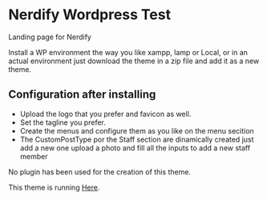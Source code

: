 # Nerdify Wordpress Test
Landing page for Nerdify

Install a WP environment the way you like xampp, lamp or Local, or in an actual environment just download the theme in a zip file and add it as a new theme.

## Configuration after installing

- Upload the logo that you prefer and favicon as well.
- Set the tagline you prefer.
- Create the menus and configure them as you like on the menu secition
- The CustomPostType por the Staff section are dinamically created just add a new one upload a photo and fill all the inputs to add a new staff member

No plugin has been used for the creation of this theme.

This theme is running [Here](http://casumi-nerdify-luis.42web.io/).
